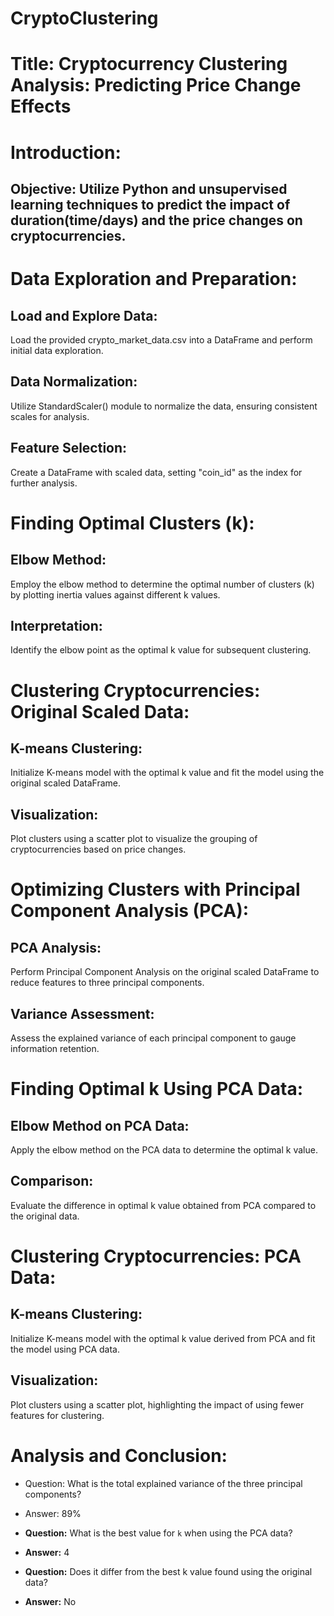 # CryptoClustering
# Title: Cryptocurrency Clustering Analysis: Predicting Price Change Effects
# Introduction:

## Objective: Utilize Python and unsupervised learning techniques to predict the impact of duration(time/days)  and the price changes on cryptocurrencies.
# Data Exploration and Preparation:

## Load and Explore Data: 
Load the provided crypto_market_data.csv into a DataFrame and perform initial data exploration.
## Data Normalization: 
Utilize StandardScaler() module to normalize the data, ensuring consistent scales for analysis.
## Feature Selection: 
Create a DataFrame with scaled data, setting "coin_id" as the index for further analysis.

# Finding Optimal Clusters (k):

## Elbow Method: 
Employ the elbow method to determine the optimal number of clusters (k) by plotting inertia values against different k values.
## Interpretation: 
Identify the elbow point as the optimal k value for subsequent clustering.

# Clustering Cryptocurrencies: Original Scaled Data:

## K-means Clustering: 
Initialize K-means model with the optimal k value and fit the model using the original scaled DataFrame.
## Visualization: 
Plot clusters using a scatter plot to visualize the grouping of cryptocurrencies based on price changes.

# Optimizing Clusters with Principal Component Analysis (PCA):

## PCA Analysis: 
Perform Principal Component Analysis on the original scaled DataFrame to reduce features to three principal components.
## Variance Assessment: 
Assess the explained variance of each principal component to gauge information retention.

# Finding Optimal k Using PCA Data:

## Elbow Method on PCA Data: 
Apply the elbow method on the PCA data to determine the optimal k value.
## Comparison: 
Evaluate the difference in optimal k value obtained from PCA compared to the original data.

# Clustering Cryptocurrencies: PCA Data:

## K-means Clustering: 
Initialize K-means model with the optimal k value derived from PCA and fit the model using PCA data.
## Visualization: 
Plot clusters using a scatter plot, highlighting the impact of using fewer features for clustering.

# Analysis and Conclusion:
* Question: What is the total explained variance of the three principal components?
* Answer: 89%


* **Question:** What is the best value for `k` when using the PCA data?
* **Answer:** 4

* **Question:** Does it differ from the best k value found using the original data?
* **Answer:** No
